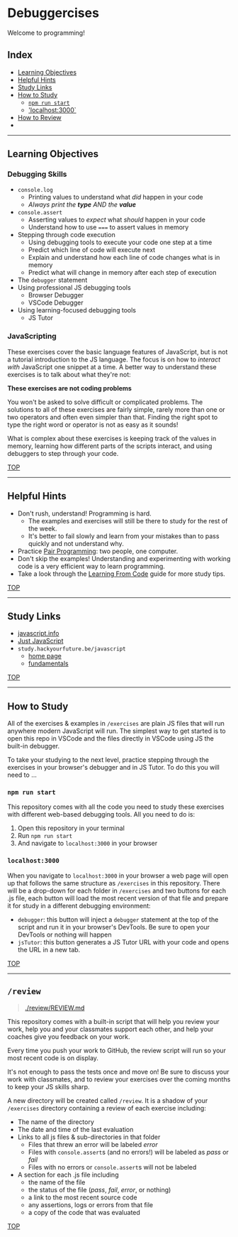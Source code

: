 # Debuggercises

Welcome to programming!

## Index

- [Learning Objectives](#learning-objectives)
- [Helpful Hints](#helpful-hints)
- [Study Links](#study-links)
- [How to Study](#how-to-study)
  - [`npm run start`](#npm-run-start)
  - ['localhost:3000`](#localhost3000)
- [How to Review](#how-to-review)
- [](./review/README.md)

---

## Learning Objectives

### Debugging Skills

- `console.log`
  - Printing values to understand what _did_ happen in your code
  - _Always print the **type** AND the **value**_
- `console.assert`
  - Asserting values to _expect_ what _should_ happen in your code
  - Understand how to use `===` to assert values in memory
- Stepping through code execution
  - Using debugging tools to execute your code one step at a time
  - Predict which line of code will execute next
  - Explain and understand how each line of code changes what is in memory
  - Predict what will change in memory after each step of execution
- The `debugger` statement
- Using professional JS debugging tools
  - Browser Debugger
  - VSCode Debugger
- Using learning-focused debugging tools
  - JS Tutor

### JavaScripting

These exercises cover the basic language features of JavaScript, but is not a tutorial introduction to the JS language. The focus is on how to _interact with_ JavaScript one snippet at a time.  A better way to understand these exercises is to talk about what they're not:

__These exercises are not coding problems__

You won't be asked to solve difficult or complicated problems.  The solutions to all of these exercises are fairly simple, rarely more than one or two operators and often even simpler than that.  Finding the right spot to type the right word or operator is not as easy as it sounds!

What is complex about these exercises is keeping track of the values in memory, learning how different parts of the scripts interact, and using debuggers to step through your code.


[TOP](#debuggercises)

---

## Helpful Hints

- Don't rush, understand!  Programming is hard.
  - The examples and exercises will still be there to study for the rest of the week.
  - It's better to fail slowly and learn from your mistakes than to pass quickly and not understand why.
- Practice [Pair Programming](https://study.hackyourfuture.be/collaborating/pair-programming): two people, one computer.
- Don't skip the examples!  Understanding and experimenting with working code is a very efficient way to learn programming.
- Take a look through the [Learning From Code](https://study.hackyourfuture.be/learning/learning-from-code) guide for more study tips.

[TOP](#debuggercises)

---

## Study Links

- [javascript.info](https://javascript.info/)
- [Just JavaScript](https://github.com/hackyourfuturebelgium/just-javascript)
- `study.hackyourfuture.be/javascript`
  - [home page](https://study.hackyourfuture.be/javascript)
  - [fundamentals](https://study.hackyourfuture.be/javascript/fundamentas)

[TOP](#debuggercises)

---

## How to Study

All of the exercises & examples in `/exercises` are plain JS files that will run anywhere modern JavaScript will run.  The simplest way to get started is to open this repo in VSCode and the files directly in VSCode using JS the built-in debugger.

To take your studying to the next level, practice stepping through the exercises in your browser's debugger and in JS Tutor.  To do this you will need to ...

### `npm run start`

This repository comes with all the code you need to study these exercises with different web-based debugging tools.  All you need to do is:

1. Open this repository in your terminal
1. Run `npm run start`
1. And navigate to `localhost:3000` in your browser

### `localhost:3000`

When you navigate to `localhost:3000` in your browser a web page will open up that follows the same structure as `/exercises` in this repository.  There will be a drop-down for each folder in `/exercises` and two buttons for each .js file, each button will load the most recent version of that file and prepare it for study in a different debugging environment:

- `debugger`: this button will inject a `debugger` statement at the top of the script and run it in your browser's DevTools. Be sure to open your DevTools or nothing will happen
- `jsTutor`: this button generates a JS Tutor URL with your code and opens the URL in a new tab.

[TOP](#debuggercises)

---

## `/review`

> [./review/REVIEW.md](./review/REVIEW.md)

This repository comes with a built-in script that will help you review your work, help you and your classmates support each other, and help your coaches give you feedback on your work.

Every time you push your work to GitHub, the review script will run so your most recent code is on display.

It's not enough to pass the tests once and move on!  Be sure to discuss your work with classmates, and to review your exercises over the coming months to keep your JS skills sharp.

A new directory will be created called `/review`.  It is a shadow of your `/exercises` directory containing a review of each exercise including:

- The name of the directory
- The date and time of the last evaluation
- Links to all js files & sub-directories in that folder
  - Files that threw an error will be labeled _error_
  - Files with `console.assert`s (and no errors!) will be labeled as _pass_ or _fail_
  - Files with no errors or `console.assert`s will not be labeled
- A section for each .js file including
  - the name of the file
  - the status of the file (_pass_, _fail_, _error_, or nothing)
  - a link to the most recent source code
  - any assertions, logs or errors from that file
  - a copy of the code that was evaluated


[TOP](#debuggercises)
